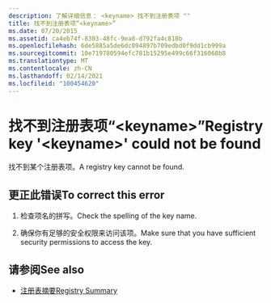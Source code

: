 ```yaml
---
description: 了解详细信息： <keyname> 找不到注册表项 ""
title: 找不到注册表项“<keyname>”
ms.date: 07/20/2015
ms.assetid: ca4eb74f-8303-48fc-9ea8-d792fa4c810b
ms.openlocfilehash: 6de5885a5de6dc094897b709edbd0f9dd1cb999a
ms.sourcegitcommit: 10e719780594efc781b15295e499c66f316068b8
ms.translationtype: MT
ms.contentlocale: zh-CN
ms.lasthandoff: 02/14/2021
ms.locfileid: "100454620"
---
```

# <a name="registry-key-keyname-could-not-be-found"></a><span data-ttu-id="23780-103">找不到注册表项“\<keyname>”</span><span class="sxs-lookup"><span data-stu-id="23780-103">Registry key '\<keyname>' could not be found</span></span>

<span data-ttu-id="23780-104">找不到某个注册表项。</span><span class="sxs-lookup"><span data-stu-id="23780-104">A registry key cannot be found.</span></span>  
  
## <a name="to-correct-this-error"></a><span data-ttu-id="23780-105">更正此错误</span><span class="sxs-lookup"><span data-stu-id="23780-105">To correct this error</span></span>  
  
1. <span data-ttu-id="23780-106">检查项名的拼写。</span><span class="sxs-lookup"><span data-stu-id="23780-106">Check the spelling of the key name.</span></span>  
  
2. <span data-ttu-id="23780-107">确保你有足够的安全权限来访问该项。</span><span class="sxs-lookup"><span data-stu-id="23780-107">Make sure that you have sufficient security permissions to access the key.</span></span>  
  
## <a name="see-also"></a><span data-ttu-id="23780-108">请参阅</span><span class="sxs-lookup"><span data-stu-id="23780-108">See also</span></span>

- [<span data-ttu-id="23780-109">注册表摘要</span><span class="sxs-lookup"><span data-stu-id="23780-109">Registry Summary</span></span>](../language-reference/keywords/registry-summary.md)
